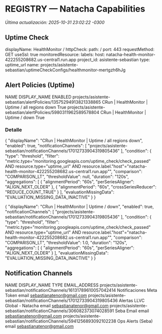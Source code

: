 # REGISTRY — Natacha Capabilities
_Última actualización: 2025-10-31 23:02:22 -0300_

## Uptime Check
displayName: HealthMonitor /
httpCheck:
  path: /
  port: 443
  requestMethod: GET
  useSsl: true
monitoredResource:
  labels:
    host: natacha-health-monitor-422255208682.us-central1.run.app
    project_id: asistente-sebastian
  type: uptime_url
name: projects/asistente-sebastian/uptimeCheckConfigs/healthmonitor-mertgzh6hJg

## Alert Policies (Uptime)
NAME                                                             DISPLAY_NAME                                      ENABLED
projects/asistente-sebastian/alertPolicies/13575294913821338865  CRun | HealthMonitor | Uptime / all regions down  True
projects/asistente-sebastian/alertPolicies/5980311962589578804   CRun | HealthMonitor | Uptime / down              True

### Detalle

{
  "displayName": "CRun | HealthMonitor | Uptime / all regions down",
  "enabled": true,
  "notificationChannels": [
    "projects/asistente-sebastian/notificationChannels/17012733904319805436"
  ],
  "condition": {
    "type": "threshold",
    "filter": "metric.type=\"monitoring.googleapis.com/uptime_check/check_passed\" AND resource.type=\"uptime_url\" AND resource.label.\"host\"=\"natacha-health-monitor-422255208682.us-central1.run.app\"",
    "comparison": "COMPARISON_LT",
    "thresholdValue": null,
    "duration": "120s",
    "aggregations": [
      {
        "alignmentPeriod": "60s",
        "perSeriesAligner": "ALIGN_NEXT_OLDER"
      },
      {
        "alignmentPeriod": "60s",
        "crossSeriesReducer": "REDUCE_COUNT_TRUE"
      }
    ],
    "evaluationMissingData": "EVALUATION_MISSING_DATA_INACTIVE"
  }
}

{
  "displayName": "CRun | HealthMonitor | Uptime / down",
  "enabled": true,
  "notificationChannels": [
    "projects/asistente-sebastian/notificationChannels/17012733904319805436"
  ],
  "condition": {
    "type": "threshold",
    "filter": "metric.type=\"monitoring.googleapis.com/uptime_check/check_passed\" AND resource.type=\"uptime_url\" AND resource.label.\"host\"=\"natacha-health-monitor-422255208682.us-central1.run.app\"",
    "comparison": "COMPARISON_LT",
    "thresholdValue": 1.0,
    "duration": "120s",
    "aggregations": [
      {
        "alignmentPeriod": "60s",
        "perSeriesAligner": "ALIGN_NEXT_OLDER"
      }
    ],
    "evaluationMissingData": "EVALUATION_MISSING_DATA_INACTIVE"
  }
}

## Notification Channels
NAME                                                                    DISPLAY_NAME                   TYPE   EMAIL_ADDRESS
projects/asistente-sebastian/notificationChannels/16131789610057042414  Notificaciones Meta Token      email  sebastianatenor@gmail.com
projects/asistente-sebastian/notificationChannels/17012733904319805436  Alertas LLVC Global - Natacha  email  sebastianatenor@gmail.com
projects/asistente-sebastian/notificationChannels/306082373074028591    Seba Email                     email  sebastianatenor@gmail.com
projects/asistente-sebastian/notificationChannels/5941256893092102238   Ops Alerts (Seba)              email  sebastianatenor@gmail.com
